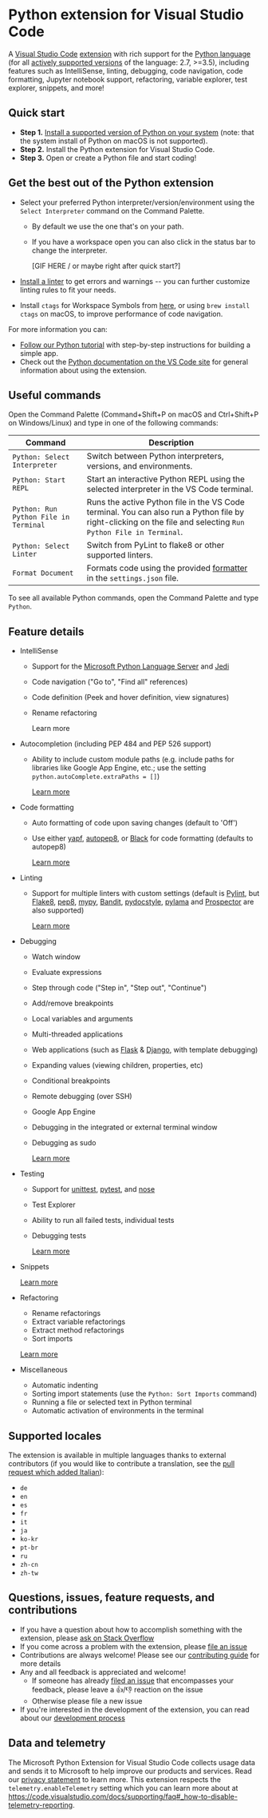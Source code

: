 # Python extension for Visual Studio Code

A [Visual Studio Code](https://code.visualstudio.com/) [extension](https://marketplace.visualstudio.com/VSCode) with rich support for the [Python language](https://www.python.org/) (for all [actively supported versions](https://devguide.python.org/#status-of-python-branches) of the language: 2.7, >=3.5), including features such as IntelliSense, linting, debugging, code navigation, code formatting, Jupyter notebook support, refactoring, variable explorer, test explorer, snippets, and more!

## Quick start

* **Step 1.** [Install a supported version of Python on your system](https://code.visualstudio.com/docs/python/python-tutorial#_prerequisites) (note: that the system install of Python on macOS is not supported).
* **Step 2.** Install the Python extension for Visual Studio Code.
* **Step 3.** Open or create a Python file and start coding!

## Get the best out of the Python extension
* Select your preferred Python interpreter/version/environment using the `Select Interpreter` command on the Command Palette.
  + By default we use the one that's on your path.
  + If you have a workspace open you can also click in the status bar to change the interpreter.

    [GIF HERE / or maybe right after quick start?] 

*  [Install a linter](https://code.visualstudio.com/docs/python/linting) to get errors and warnings -- you can further customize linting rules to fit your needs.
* Install `ctags` for Workspace Symbols from [here](http://ctags.sourceforge.net/), or using `brew install ctags` on macOS, to improve performance of code navigation.

For more information you can:
* [Follow our Python tutorial](https://code.visualstudio.com/docs/python/python-tutorial#_prerequisites) with step-by-step instructions for building a simple app.
* Check out the [Python documentation on the VS Code site](https://code.visualstudio.com/docs/languages/python) for general information about using the extension.

## Useful commands

Open the Command Palette (Command+Shift+P on macOS and Ctrl+Shift+P on Windows/Linux) and type in one of the following commands:

Command | Description
--- | ---
```Python: Select Interpreter``` | Switch between Python interpreters, versions, and environments.
```Python: Start REPL``` | Start an interactive Python REPL using the selected interpreter in the VS Code terminal.
```Python: Run Python File in Terminal``` | Runs the active Python file in the VS Code terminal. You can also run a Python file by right-clicking on the file and selecting ```Run Python File in Terminal```.
```Python: Select Linter``` | Switch from PyLint to flake8 or other supported linters.
```Format Document``` |Formats code using the provided [formatter](https://code.visualstudio.com/docs/python/editing#_formatting) in the ``settings.json`` file. |

To see all available Python commands, open the Command Palette and type ```Python```.

## Feature details


* IntelliSense
  + Support for the [Microsoft Python Language Server](https://github.com/Microsoft/python-language-server) and  [Jedi](https://pypi.org/project/jedi/)
  + Code navigation ("Go to", "Find all" references)
  + Code definition (Peek and hover definition, view signatures)
  + Rename refactoring

    Learn more
<!-- I'm not sure what we could add for "Learn more" here -->

* Autocompletion (including PEP 484 and PEP 526 support)
  + Ability to include custom module paths (e.g. include paths for libraries like Google App Engine, etc.; use the setting `python.autoComplete.extraPaths = []`)
    
    [Learn more](https://code.visualstudio.com/docs/python/editing#_autocomplete-and-intellisense)

* Code formatting
  + Auto formatting of code upon saving changes (default to 'Off')
  + Use either [yapf](https://pypi.org/project/yapf/), [autopep8](https://pypi.org/project/autopep8/), or [Black](https://pypi.org/project/black/) for code formatting (defaults to autopep8)
  
    [Learn more](https://code.visualstudio.com/docs/python/editing#_formatting)

* Linting
  + Support for multiple linters with custom settings (default is [Pylint](https://pypi.org/project/pylint/), but [Flake8](https://pypi.org/project/flake8/), [pep8](https://pypi.org/project/pep8/), [mypy](https://pypi.org/project/mypy/), [Bandit](https://pypi.org/project/bandit/), [pydocstyle](https://pypi.org/project/pydocstyle/), [pylama](https://pypi.org/project/pylama/) and [Prospector](https://pypi.org/project/prospector/) are also supported)

    [Learn more](https://code.visualstudio.com/docs/python/linting)
* Debugging
  + Watch window
  + Evaluate expressions
  + Step through code ("Step in", "Step out", "Continue")
  + Add/remove breakpoints
  + Local variables and arguments
  + Multi-threaded applications
  + Web applications (such as [Flask](http://flask.pocoo.org/) & [Django](https://www.djangoproject.com/), with template debugging)
  + Expanding values (viewing children, properties, etc)
  + Conditional breakpoints
  + Remote debugging (over SSH)
  + Google App Engine
  + Debugging in the integrated or external terminal window
  + Debugging as sudo

    [Learn more](https://code.visualstudio.com/docs/python/debugging)

* Testing
  + Support for [unittest](https://docs.python.org/3/library/unittest.html#module-unittest), [pytest](https://pypi.org/project/pytest/), and [nose](https://pypi.org/project/nose/)
  + Test Explorer
  + Ability to run all failed tests, individual tests
  + Debugging tests

    [Learn more](https://code.visualstudio.com/docs/python/unit-testing)
* Snippets

    [Learn more](https://code.visualstudio.com/docs/languages/python#_snippets)

* Refactoring
  + Rename refactorings
  + Extract variable refactorings
  + Extract method refactorings
  + Sort imports

  [Learn more](https://code.visualstudio.com/docs/python/editing#_refactoring)

* Miscellaneous
  + Automatic indenting
  + Sorting import statements (use the `Python: Sort Imports` command)
  + Running a file or selected text in Python terminal
  + Automatic activation of environments in the terminal
  


## Supported locales

The extension is available in multiple languages thanks to external
contributors (if you would like to contribute a translation, see the
[pull request which added Italian](https://github.com/Microsoft/vscode-python/pull/1152)):

* `de`
* `en`
* `es`
* `fr`
* `it`
* `ja`
* `ko-kr`
* `pt-br`
* `ru`
* `zh-cn`
* `zh-tw`

## Questions, issues, feature requests, and contributions

* If you have a question about how to accomplish something with the extension, please [ask on Stack Overflow](https://stackoverflow.com/questions/tagged/visual-studio-code+python)
* If you come across a problem with the extension, please [file an issue](https://github.com/microsoft/vscode-python)
* Contributions are always welcome! Please see our [contributing guide](https://github.com/Microsoft/vscode-python/blob/master/CONTRIBUTING.md) for more details
* Any and all feedback is appreciated and welcome!
  - If someone has already [filed an issue](https://github.com/Microsoft/vscode-python) that encompasses your feedback, please leave a 👍/👎 reaction on the issue
  - Otherwise please file a new issue
* If you're interested in the development of the extension, you can read about our [development process](https://github.com/Microsoft/vscode-python/blob/master/CONTRIBUTING.md#development-process)


<!-- ![General Features](https://raw.githubusercontent.com/microsoft/vscode-python/master/images/general.gif)

![Debugging](https://raw.githubusercontent.com/microsoft/vscode-python/master/images/debugDemo.gif)

![Unit Tests](https://raw.githubusercontent.com/microsoft/vscode-python/master/images/unittest.gif) -->


## Data and telemetry

The Microsoft Python Extension for Visual Studio Code collects usage
data and sends it to Microsoft to help improve our products and
services. Read our
[privacy statement](https://privacy.microsoft.com/privacystatement) to
learn more. This extension respects the `telemetry.enableTelemetry`
setting which you can learn more about at
https://code.visualstudio.com/docs/supporting/faq#_how-to-disable-telemetry-reporting.

